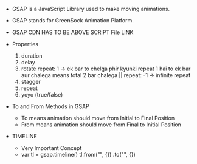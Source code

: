 - GSAP is a JavaScript Library used to make moving animations.
- GSAP stands for GreenSock Animation Platform.
- GSAP CDN HAS TO BE ABOVE SCRIPT File LINK
- Properties

  1. duration
  2. delay
  3. rotate repeat: 1 -> ek bar to chelga phir kyunki repeat 1 hai to ek bar aur chalega means total 2 bar chalega || repeat: -1 -> infinite repeat
  4. stagger
  5. repeat
  6. yoyo (true/false)

- To and From Methods in GSAP

  - To means animation should move from Initial to Final Position
  - From means animation should move from Final to Initial Position

- TIMELINE

  - Very Important Concept
  - var tl = gsap.timeline()
    tl.from("", {}) 
    .to("", {})
